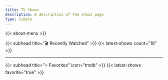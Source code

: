 ```yaml
---
title: TV Shows
description: A description of the shows page
type: simple
---
```


{{< about-menu >}}

{{< subhead title="🎬 Recently Watched" >}}
{{< latest-shows count="18" >}}

---

{{< subhead title="⭐️ Favorites" icon="tmdb" >}}
{{< latest-shows favorite="true" >}}